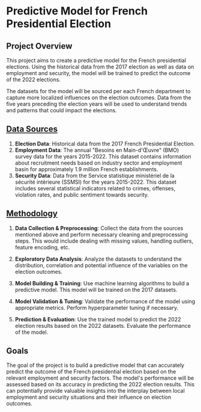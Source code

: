 # Predictive Model for French Presidential Election

## Project Overview

This project aims to create a predictive model for the French presidential elections. Using the historical data from the 2017 election as well as data on employment and security, the model will be trained to predict the outcome of the 2022 elections.

The datasets for the model will be sourced per each French department to capture more localized influences on the election outcomes. Data from the five years preceding the election years will be used to understand trends and patterns that could impact the elections.

## [Data Sources](docs/Datasets.md)

1. **Election Data**: Historical data from the 2017 French Presidential Election.
2. **Employment Data**: The annual "Besoins en Main-d'Œuvre" (BMO) survey data for the years 2015-2022. This dataset contains information about recruitment needs based on industry sector and employment basin for approximately 1.9 million French establishments.
3. **Security Data**: Data from the Service statistique ministériel de la sécurité intérieure (SSMSI) for the years 2015-2022. This dataset includes several statistical indicators related to crimes, offenses, violation rates, and public sentiment towards security.

## [Methodology](docs/Strategy.md)

1. **Data Collection & Preprocessing**: Collect the data from the sources mentioned above and perform necessary cleaning and preprocessing steps. This would include dealing with missing values, handling outliers, feature encoding, etc.

2. **Exploratory Data Analysis**: Analyze the datasets to understand the distribution, correlation and potential influence of the variables on the election outcomes.

3. **Model Building & Training**: Use machine learning algorithms to build a predictive model. This model will be trained on the 2017 datasets.

4. **Model Validation & Tuning**: Validate the performance of the model using appropriate metrics. Perform hyperparameter tuning if necessary.

5. **Prediction & Evaluation**: Use the trained model to predict the 2022 election results based on the 2022 datasets. Evaluate the performance of the model.

## Goals

The goal of the project is to build a predictive model that can accurately predict the outcome of the French presidential election based on the relevant employment and security factors. The model's performance will be assessed based on its accuracy in predicting the 2022 election results. This can potentially provide valuable insights into the interplay between local employment and security situations and their influence on election outcomes.